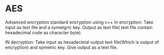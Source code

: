 # AES
Advanced encryption standard encryption using c++
In encryption:
Take input as text file and a symetgric key.
Output as text file( text file contain hexadecimal code as character byte).

IN decryption:
Take input as hexadecimal output text file(Which is output of encryption)
and symetric key.
Give output as a text file.
